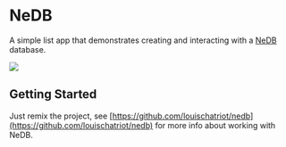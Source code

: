# NeDB
A simple list app that demonstrates creating and interacting with a [NeDB](https://github.com/louischatriot/nedb) database.

![](https://cdn.hyperdev.com/5dd56de5-79af-444e-a17e-bd60230962eb%2FsqliteDBGIF.gif)

## Getting Started
Just remix the project, see [https://github.com/louischatriot/nedb](https://github.com/louischatriot/nedb) for more info about working with NeDB.